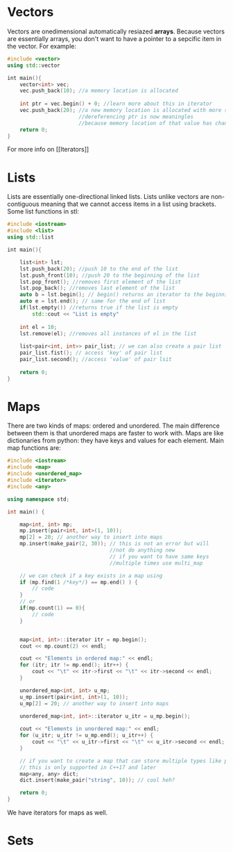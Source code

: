 # Vectors
Vectors are onedimensional automatically resiazed **arrays**. Because vectors are essentially arrays, you don't want to have a pointer to a sepcific item in the vector. For example:
```c++
#include <vector>
using std::vector

int main(){
	vector<int> vec; 
	vec.push_back(10); //a memory location is allocated
	
	int ptr = vec.begin() + 0; //learn more about this in iterator
	vec.push_back(20); //a new memory location is allocated with more space
					   //dereferencing ptr is now meaningles 
					   //because memory location of that value has changed
	return 0;
}
```
For more info on [[Iterators]]

# Lists
Lists are essentially one-directional linked lists. Lists unlike vectors are non-contiguous meaning that we cannot access items in a list using brackets. Some list functions in stl:
```c++
#include <iostream>
#include <list>
using std::list

int main(){

	list<int> lst;
	lst.push_back(20); //push 10 to the end of the list
	lst.push_front(10); //push 20 to the beginning of the list
	lst.pop_front(); //removes first element of the list
	lst.pop_back(); //removes last element of the list
	auto b = lst.begin(); // begin() returns an iterator to the beginning of list
	auto e = lst.end(); // same for the end of list
	if(lst.empty()) //returns true if the list is empty
		std::cout << "List is empty"
	
	int el = 10;
	lst.remove(el); //removes all instances of el in the list
	
	list<pair<int, int>> pair_list; // we can also create a pair list
	pair_list.fist(); // access 'key' of pair list
	pair_list.second(); //access 'value' of pair lsit
 	 
	return 0;
}
```

# Maps
There are two kinds of maps: ordered and unordered. The main difference between them is that unordered maps are faster to work with. Maps are like dictionaries from python: they have keys and values for each element. Main map functions are:
```c++
#include <iostream>
#include <map>
#include <unordered_map>
#include <iterator>
#include <any>

using namespace std;

int main() {

	map<int, int> mp;
	mp.insert(pair<int, int>(1, 10)); 
	mp[2] = 20; // another way to insert into maps
	mp.insert(make_pair(2, 30)); // this is not an error but will 
								 //not do anything new
								 // if you want to have same keys 
								 //multiple times use multi_map

	// we can check if a key exists in a map using 
	if (mp.find(1 /*key*/) == mp.end() ) {
		// code
	}
	// or
	if(mp.count(1) == 0){
		// code
	}


	map<int, int>::iterator itr = mp.begin();
	cout << mp.count(2) << endl;

	cout << "Elements in ordered map:" << endl;
	for (itr; itr != mp.end(); itr++) {
		cout << "\t" << itr->first << "\t" << itr->second << endl;
	}

	unordered_map<int, int> u_mp;
	u_mp.insert(pair<int, int>(1, 10));
	u_mp[2] = 20; // another way to insert into maps

	unordered_map<int, int>::iterator u_itr = u_mp.begin();
	
	cout << "Elements in unordered map:" << endl;
	for (u_itr; u_itr != u_mp.end(); u_itr++) {
		cout << "\t" << u_itr->first << "\t" << u_itr->second << endl;
	}

	// if you want to create a map that can store multiple types like python dict use std::any
	// this is only supported in C++17 and later 
	map<any, any> dict;
	dict.insert(make_pair("string", 10)); // cool heh?

	return 0;
}
```

We have iterators for maps as well. 


# Sets
